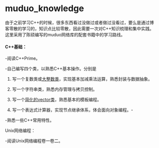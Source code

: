 # muduo_knowledge

  由于之前学习C++的时候，很多东西看过没做过或者做过没看过，要么是通过博客零散的学习的，知识点比较零散，因此需要一次对C++知识梳理和集中实践。这里采用了陈硕编写的muduo网络库的配套书籍中的学习路线。



#### C++基础：

-阅读C++Prime。

-自己编写四个类，以熟悉C++基本操作。分别是

1. 写一个复数类或[大整数类](cppBase/BigNumber_Class.md)，实现基本加减乘法运算，熟悉封装与数据抽象。

2. 写一个字符串类，熟悉内存管理与拷贝控制。
3. 写一个[简化的vector<T>类](cppBase/SimpleVector.md)，熟悉基本的模板编程。
4. 写一个表达式计算器，实现节点继承体系，体会面向对象编程。-

-熟悉一些C++常用特性。



Unix网络编程：

-阅读Unix网络编程卷一卷二。



